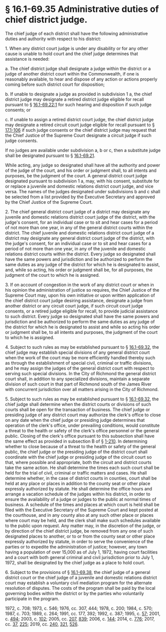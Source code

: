 # § 16.1-69.35 Administrative duties of chief district judge.

<p>The chief judge of each district shall have the following administrative duties and authority with respect to his district:</p><p>1. When any district court judge is under any disability or for any other cause is unable to hold court and the chief judge determines that assistance is needed:</p><p>a. The chief district judge shall designate a judge within the district or a judge of another district court within the Commonwealth, if one is reasonably available, to hear and dispose of any action or actions properly coming before such district court for disposition;</p><p>b. If unable to designate a judge as provided in subdivision 1 a, the chief district judge may designate a retired district judge eligible for recall pursuant to § <a href='/vacode/16.1-69.22:1/'>16.1-69.22:1</a> for such hearing and disposition if such judge consents; or</p><p>c. If unable to assign a retired district court judge, the chief district judge may designate a retired circuit court judge eligible for recall pursuant to § <a href='/vacode/17.1-106/'>17.1-106</a> if such judge consents or the chief district judge may request that the Chief Justice of the Supreme Court designate a circuit judge if such judge consents.</p><p>If no judges are available under subdivision a, b or c, then a substitute judge shall be designated pursuant to § <a href='/vacode/16.1-69.21/'>16.1-69.21</a>.</p><p>While acting, any judge so designated shall have all the authority and power of the judge of the court, and his order or judgment shall, to all intents and purposes, be the judgment of the court. A general district court judge designated pursuant to subdivision 1 a, may, with his consent, substitute for or replace a juvenile and domestic relations district court judge, and vice versa. The names of the judges designated under subdivisions b and c shall be selected from a list provided by the Executive Secretary and approved by the Chief Justice of the Supreme Court.</p><p>2. The chief general district court judge of a district may designate any juvenile and domestic relations district court judge of the district, with the judge's consent, for an individual case or to sit and hear cases for a period of not more than one year, in any of the general district courts within the district. The chief juvenile and domestic relations district court judge of a district may designate any general district court judge of the district, with the judge's consent, for an individual case or to sit and hear cases for a period of not more than one year, in any of the juvenile and domestic relations district courts within the district. Every judge so designated shall have the same powers and jurisdiction and be authorized to perform the same duties as any judge of the district for which he is designated to assist, and, while so acting, his order or judgment shall be, for all purposes, the judgment of the court to which he is assigned.</p><p>3. If on account of congestion in the work of any district court or when in his opinion the administration of justice so requires, the Chief Justice of the Supreme Court may, upon his own initiative or upon written application of the chief district court judge desiring assistance, designate a judge from another district or any circuit court judge, if such circuit court judge consents, or a retired judge eligible for recall, to provide judicial assistance to such district. Every judge so designated shall have the same powers and jurisdiction and be authorized to perform the same duties as any judge of the district for which he is designated to assist and while so acting his order or judgment shall be, to all intents and purposes, the judgment of the court to which he is assigned.</p><p>4. Subject to such rules as may be established pursuant to § <a href='/vacode/16.1-69.32/'>16.1-69.32</a>, the chief judge may establish special divisions of any general district court when the work of the court may be more efficiently handled thereby such as through the establishment of special civil, criminal or traffic divisions, and he may assign the judges of the general district court with respect to serving such special divisions. In the City of Richmond the general district court shall, in addition to any specialized divisions, maintain a separate division of such court in that part of Richmond south of the James River with concurrent jurisdiction over all matters arising in the City of Richmond.</p><p>5. Subject to such rules as may be established pursuant to § <a href='/vacode/16.1-69.32/'>16.1-69.32</a>, the chief judge shall determine when the district courts or divisions of such courts shall be open for the transaction of business. The chief judge or presiding judge of any district court may authorize the clerk's office to close on any date when the chief judge or presiding judge determines that operation of the clerk's office, under prevailing conditions, would constitute a threat to the health or safety of the clerk's office personnel or the general public. Closing of the clerk's office pursuant to this subsection shall have the same effect as provided in subsection B of § <a href='/vacode/1-210/'>1-210</a>. In determining whether to close because of a threat to the health or safety of the general public, the chief judge or the presiding judge of the district court shall coordinate with the chief judge or presiding judge of the circuit court so that, where possible and appropriate, both the circuit and district courts take the same action. He shall determine the times each such court shall be held for the trial of civil, criminal or traffic matters and cases. He shall determine whether, in the case of district courts in counties, court shall be held at any place or places in addition to the county seat or other place expressly authorized by statute. He shall determine the office hours and arrange a vacation schedule of the judges within his district, in order to ensure the availability of a judge or judges to the public at normal times of business. A schedule of the times and places at which court is held shall be filed with the Executive Secretary of the Supreme Court and kept posted at the courthouse, and in any county also at any such other place or places where court may be held, and the clerk shall make such schedules available to the public upon request. Any matter may, in the discretion of the judge, or by direction of the chief district judge, be removed from any one of such designated places to another, or to or from the county seat or other place expressly authorized by statute, in order to serve the convenience of the parties or to expedite the administration of justice; however, any town having a population of over 15,000 as of July 1, 1972, having court facilities and a court with both general criminal and civil jurisdiction prior to July 1, 1972, shall be designated by the chief judge as a place to hold court.</p><p>6. Subject to the provisions of § <a href='/vacode/16.1-69.38/'>16.1-69.38</a>, the chief judge of a general district court or the chief judge of a juvenile and domestic relations district court may establish a voluntary civil mediation program for the alternate resolution of disputes. The costs of the program shall be paid by the local governing bodies within the district or by the parties who voluntarily participate in the program.</p><p>1972, c. 708; 1973, c. 546; 1976, cc. 307, 444; 1978, c. 200; 1984, c. 570; 1987, c. 703; 1989, c. 264; 1991, cc. 177, 392; 1992, c. 387; 1995, c. <a href='http://lis.virginia.gov/cgi-bin/legp604.exe?951+ful+CHAP0057'>57</a>; 2001, c. <a href='http://lis.virginia.gov/cgi-bin/legp604.exe?011+ful+CHAP0494'>494</a>; 2003, c. <a href='http://lis.virginia.gov/cgi-bin/legp604.exe?031+ful+CHAP0102'>102</a>; 2005, cc. <a href='http://lis.virginia.gov/cgi-bin/legp604.exe?051+ful+CHAP0207'>207</a>, <a href='http://lis.virginia.gov/cgi-bin/legp604.exe?051+ful+CHAP0839'>839</a>; 2006, c. <a href='http://lis.virginia.gov/cgi-bin/legp604.exe?061+ful+CHAP0144'>144</a>; 2014, c. <a href='http://lis.virginia.gov/cgi-bin/legp604.exe?141+ful+CHAP0776'>776</a>; 2017, cc. <a href='http://lis.virginia.gov/cgi-bin/legp604.exe?171+ful+CHAP0037'>37</a>, <a href='http://lis.virginia.gov/cgi-bin/legp604.exe?171+ful+CHAP0225'>225</a>; 2019, cc. <a href='http://lis.virginia.gov/cgi-bin/legp604.exe?191+ful+CHAP0240'>240</a>, <a href='http://lis.virginia.gov/cgi-bin/legp604.exe?191+ful+CHAP0321'>321</a>, <a href='http://lis.virginia.gov/cgi-bin/legp604.exe?191+ful+CHAP0526'>526</a>.</p>